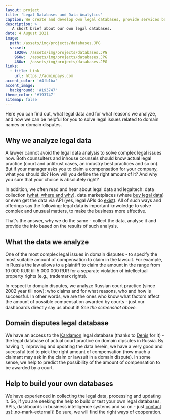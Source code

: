 ```yaml
---
layout: project
title: 'Legal Databases and Data Analytics'
caption: We create and develop own legal databases, provide services based on them. Help others to do the same.
description: >
   A short brief about our own legal databases.  
date: 4 August 2021
image: 
  path: /assets/img/projects/databases.JPG
  srcset: 
    1920w: /assets/img/projects/databases.JPG
    960w:  /assets/img/projects/databases.JPG
    480w:  /assets/img/projects/databases.JPG
links:
  - title: Link
    url: https://adminpays.com
accent_color: '#4fb1ba'
accent_image:
  background: '#193747'
theme_color: '#193747'
sitemap: false
---
```


Here you can find out, what legal data and for what reasons we analyze, and how we can be helpful for you to solve legal issues related to domain names or domain disputes. 

## Why we analyze legal data

A lawyer cannot avoid the legal data analysis to solve complex legal issues now. Both counsulters and inhouse counsels should know actual legal practice (court and antitrust cases, an industry best practices and so on). But if your manager asks you to claim a compensation for your company, what you should do? How will you define the right amount of it? And why you sure that your choice is absolutely right?

In addition, we often read and hear about legal data and legaltech: data collection ([what, where and why](https://www.legaltechnologist.co.uk/legal-data-what-where-and-why/)), data marketplaces (where [buy legal data](https://datarade.ai/data-categories/legal-data)) or even get the data via API (yes, legal APIs do [exist](https://legal.thomsonreuters.com/en/products/legal-api)). All of such ways and offerings say the following: legal data is important knwoledge to solve complex and unusual matters, to make the business more effective.

That's the answer, why we do the same - collect the data, analyse it and provide the info based on the results of such analysis.

## What the data we analyze

One of the most complex legal issues in domain disputes - to specify the most suitable amount of compensation to claim in the lawsuit. For example, in Russia the law allows to a plaintiff to claim the amount in the range from 10 000 RUR till 5 000 000 RUR for a separate violation of intellectual property rights (e.g., trademark rights).

In respect to domain disputes, we analyze Russian court practice (since 2002 year till now): who claims and for what reasons, who and how is successful. In other words, we are the ones who know what factors affect the amount of possible compensation awarded by courts - just our dashboards directly say us about it! _See the screenshot above._


## Domain disputes legal database

We have an access to the [Kardamon](https://github.com/xCounsel/kardamon/tree/master/English/premium) legal database (thanks to [Denis](https://dorotenko.pro/) for it) - the legal database of actual court practice on domain dipsutes in Russia. By having it, improving and updating the data herein, we have a very good and sucessful tool to pick the right amount of compensation (how much a claimant may ask in the claim or lawsuit in a domain dispute). In some sense, we help to predict the possibility of the amount of compensation to be awarded by a court.

## Help to build your own databases

We have experienced in collecting the legal data, processing and updating it. So, if you are seeking the help to build or test your own legal databases, APIs, dashboards in business intelligence systems and so on - just [contact us](https://adminpays.com/contact){:.no-mark-external}! Be sure, we will find the right ways of cooperation.

